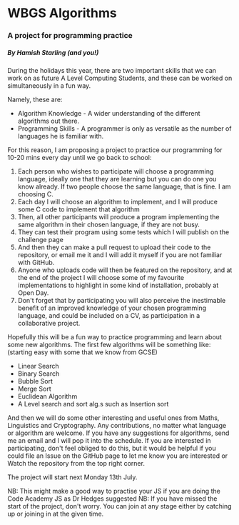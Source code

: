 <h1>WBGS Algorithms</h1>
<h3>A project for programming practice</h3>
<h5>By Hamish Starling (and you!)</h5>
<p>During the holidays this year, there are two important skills that we can work on as future A Level Computing Students, and these can be worked on simultaneously in a fun way.</p>
<p>Namely, these are: 
<ul>
<li>Algorithm Knowledge - A wider understanding of the different algorithms out there.</li>
<li>Programming Skills - A programmer is only as versatile as the number of languages he is familiar with.</li>
</ul>
For this reason, I am proposing a project to practice our programming for 10-20 mins every day until we go back to school:
<ol>
<li>Each person who wishes to participate will choose a programming language, ideally one that they are learning but you can do one you know already. If two people choose the same language, that is fine. I am choosing C.</li>
<li>Each day I will choose an algorithm to implement, and I will produce some C code to implement that algorithm</li>
<li>Then, all other participants will produce a program implementing the same algorithm in their chosen language, if they are not busy.</li>
<li>They can test their program using some tests which I will publish on the challenge page</li>
<li>And then they can make a pull request to upload their code to the repository, or email me it and I will add it myself if you are not familiar with GitHub.</li>
<li>Anyone who uploads code will then be featured on the repository, and at the end of the project I will choose some of my favourite implementations to highlight in some kind of installation, probably at Open Day.</li>
<li>Don't forget that by participating you will also perceive the inestimable benefit of an improved knowledge of your chosen programming language, and could be included on a CV, as participation in a collaborative project.</li>
</ol>
Hopefully this will be a fun way to practice programming and learn about some new algorithms.
The first few algorithms will be something like: (starting easy with some that we know from GCSE)
<ul>
<li>Linear Search</li>
<li>Binary Search</li>
<li>Bubble Sort</li>
<li>Merge Sort</li>
<li>Euclidean Algorithm</li>
<li>A Level search and sort alg.s such as Insertion sort</li>
</ul>
And then we will do some other interesting and useful ones from Maths, Linguistics and Cryptography. 
Any contributions, no matter what language or algorithm are welcome.
If you have any suggestions for algorithms, send me an email and I will pop it into the schedule.
If you are interested in participating, don't feel obliged to do this, but it would be helpful if you could file an Issue on the GitHub page to let me know you are interested or Watch the repository from the top right corner.

The project will start next Monday 13th July. 

NB: This might make a good way to practise your JS if you are doing the Code Academy JS as Dr Hedges suggested
NB: If you have missed the start of the project, don't worry. You can join at any stage either by catching up or joining in at the given time. 
